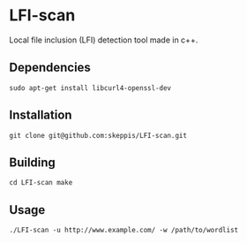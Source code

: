 # LFI-scan
Local file inclusion (LFI) detection tool made in c++.

## Dependencies
`sudo apt-get install libcurl4-openssl-dev`

## Installation
`git clone git@github.com:skeppis/LFI-scan.git`

## Building
`cd LFI-scan
make`

## Usage
`./LFI-scan -u http://www.example.com/ -w /path/to/wordlist`
